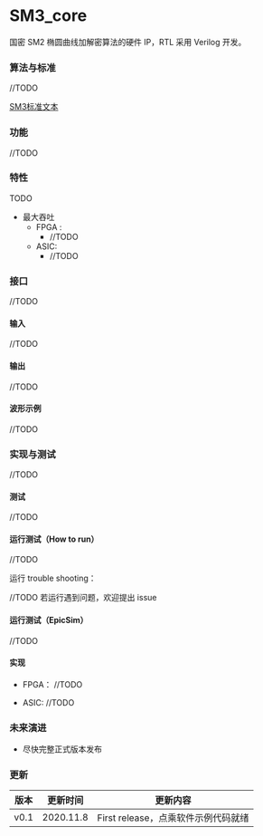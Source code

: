# SM3_core

国密 SM2 椭圆曲线加解密算法的硬件 IP，RTL 采用 Verilog 开发。

### 算法与标准

//TODO

[SM3标准文本](http://www.gmbz.org.cn/main/viewfile/20180108023812835219.html)

### 功能

//TODO

### 特性

TODO
- 最大吞吐 
  - FPGA : 
    - //TODO
  - ASIC: 
    - //TODO

### 接口

//TODO

#### 输入

//TODO

#### 输出

//TODO

#### 波形示例

//TODO

### 实现与测试

//TODO

#### 测试

//TODO

#### 运行测试（How to run）

//TODO

运行 trouble shooting：

//TODO 若运行遇到问题，欢迎提出 issue

#### 运行测试（EpicSim）

//TODO

#### 实现

- FPGA：  //TODO
  

- ASIC:  //TODO

### 未来演进

- 尽快完整正式版本发布

### 更新

| 版本 | 更新时间  | 更新内容                            |
| ---- | --------- | ----------------------------------- |
| v0.1 | 2020.11.8 | First release，点乘软件示例代码就绪 |

### 





